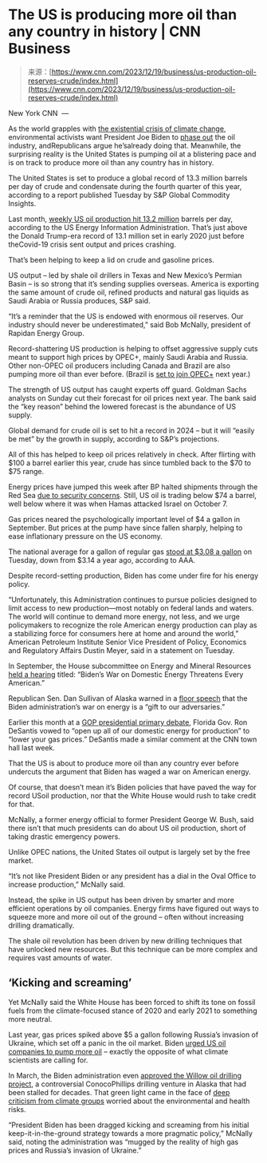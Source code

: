 <!--yml
category: 未分类
date: 2024-05-27 15:07:41
-->

# The US is producing more oil than any country in history | CNN Business

> 来源：[https://www.cnn.com/2023/12/19/business/us-production-oil-reserves-crude/index.html](https://www.cnn.com/2023/12/19/business/us-production-oil-reserves-crude/index.html)

New York CNN  — 

As the world grapples with [the existential crisis of climate change](https://www.cnn.com/2023/11/02/climate/the-planet-is-heating-up-faster-than-predicted-says-scientist-who-first-warned-the-world-about-climate-change/index.html), environmental activists want President Joe Biden to [phase out](https://www.vox.com/climate/2023/9/21/23879312/climate-protests-activism-un-climate-week) the oil industry, andRepublicans argue he’salready doing that. Meanwhile, the surprising reality is the United States is pumping oil at a blistering pace and is on track to produce more oil than any country has in history.

The United States is set to produce a global record of 13.3 million barrels per day of crude and condensate during the fourth quarter of this year, according to a report published Tuesday by S&P Global Commodity Insights.

Last month, [weekly US oil production hit 13.2 million](https://www.eia.gov/dnav/pet/hist/LeafHandler.ashx?f=W&n=PET&s=WCRFPUS2) barrels per day, according to the US Energy Information Administration. That’s just above the Donald Trump-era record of 13.1 million set in early 2020 just before theCovid-19 crisis sent output and prices crashing.

That’s been helping to keep a lid on crude and gasoline prices.

US output – led by shale oil drillers in Texas and New Mexico’s Permian Basin – is so strong that it’s sending supplies overseas. America is exporting the same amount of crude oil, refined products and natural gas liquids as Saudi Arabia or Russia produces, S&P said.

“It’s a reminder that the US is endowed with enormous oil reserves. Our industry should never be underestimated,” said Bob McNally, president of Rapidan Energy Group.

Record-shattering US production is helping to offset aggressive supply cuts meant to support high prices by OPEC+, mainly Saudi Arabia and Russia. Other non-OPEC oil producers including Canada and Brazil are also pumping more oil than ever before. (Brazil is [set to join OPEC+](https://www.cnn.com/2023/11/30/energy/saudi-arabia-extend-production-cut-opec/index.html) next year.)

The strength of US output has caught experts off guard. Goldman Sachs analysts on Sunday cut their forecast for oil prices next year. The bank said the “key reason” behind the lowered forecast is the abundance of US supply.

Global demand for crude oil is set to hit a record in 2024 – but it will “easily be met” by the growth in supply, according to S&P’s projections.

All of this has helped to keep oil prices relatively in check. After flirting with $100 a barrel earlier this year, crude has since tumbled back to the $70 to $75 range.

Energy prices have jumped this week after BP halted shipments through the Red Sea [due to security concerns](https://www.cnn.com/2023/12/18/politics/commercial-ships-red-sea-gulf-of-aden-houthi-attacks/index.html). Still, US oil is trading below $74 a barrel, well below where it was when Hamas attacked Israel on October 7.

Gas prices neared the psychologically important level of $4 a gallon in September. But prices at the pump have since fallen sharply, helping to ease inflationary pressure on the US economy.

The national average for a gallon of regular gas [stood at $3.08 a gallon](https://gasprices.aaa.com/) on Tuesday, down from $3.14 a year ago, according to AAA.

Despite record-setting production, Biden has come under fire for his energy policy.

“Unfortunately, this Administration continues to pursue policies designed to limit access to new production—most notably on federal lands and waters. The world will continue to demand more energy, not less, and we urge policymakers to recognize the role American energy production can play as a stabilizing force for consumers here at home and around the world,” American Petroleum Institute Senior Vice President of Policy, Economics and Regulatory Affairs Dustin Meyer, said in a statement on Tuesday.

In September, the House subcommittee on Energy and Mineral Resources [held a hearing](https://naturalresources.house.gov/news/documentsingle.aspx?DocumentID=414861) titled: “Biden’s War on Domestic Energy Threatens Every American.”

Republican Sen. Dan Sullivan of Alaska warned in a [floor speech](https://www.sullivan.senate.gov/newsroom/press-releases/sullivan-bidens-war-on-american-energy-is-a-gift-to-our-adversaries) that the Biden administration’s war on energy is a “gift to our adversaries.”

Earlier this month at a [GOP presidential primary debate](https://www.cnn.com/2023/12/07/politics/fact-check-gop-debate-december/index.html), Florida Gov. Ron DeSantis vowed to “open up all of our domestic energy for production” to “lower your gas prices.” DeSantis made a similar comment at the CNN town hall last week.

That the US is about to produce more oil than any country ever before undercuts the argument that Biden has waged a war on American energy.

Of course, that doesn’t mean it’s Biden policies that have paved the way for record USoil production, nor that the White House would rush to take credit for that.

McNally, a former energy official to former President George W. Bush, said there isn’t that much presidents can do about US oil production, short of taking drastic emergency powers.

Unlike OPEC nations, the United States oil output is largely set by the free market.

“It’s not like President Biden or any president has a dial in the Oval Office to increase production,” McNally said.

Instead, the spike in US output has been driven by smarter and more efficient operations by oil companies. Energy firms have figured out ways to squeeze more and more oil out of the ground – often without increasing drilling dramatically.

The shale oil revolution has been driven by new drilling techniques that have unlocked new resources. But this technique can be more complex and requires vast amounts of water.

## ‘Kicking and screaming’

Yet McNally said the White House has been forced to shift its tone on fossil fuels from the climate-focused stance of 2020 and early 2021 to something more neutral.

Last year, gas prices spiked above $5 a gallon following Russia’s invasion of Ukraine, which set off a panic in the oil market. Biden [urged US oil companies to pump more oil](https://www.cnn.com/2022/05/25/business/gas-prices-biden-inflation-spr/index.html) – exactly the opposite of what climate scientists are calling for.

In March, the Biden administration even [approved the Willow oil drilling project](https://www.cnn.com/2023/03/14/politics/inside-willow-project-approval-biden-haaland-climate/index.html), a controversial ConocoPhillips drilling venture in Alaska that had been stalled for decades. That green light came in the face of [deep criticism from climate groups](https://www.cnn.com/2023/03/13/politics/willow-project-alaska-oil-biden-approval-climate/index.html) worried about the environmental and health risks.

“President Biden has been dragged kicking and screaming from his initial keep-it-in-the-ground strategy towards a more pragmatic policy,” McNally said, noting the administration was “mugged by the reality of high gas prices and Russia’s invasion of Ukraine.”